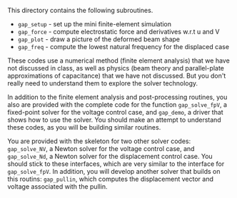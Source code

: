 This directory contains the following subroutines.

 - `gap_setup` - set up the mini finite-element simulation
 - `gap_force` - compute electrostatic force and derivatives w.r.t u and V
 - `gap_plot` - draw a picture of the deformed beam shape
 - `gap_freq` - compute the lowest natural frequency for the displaced case

These codes use a numerical method (finite element analysis) that we
have not discussed in class, as well as physics (beam theory and
parallel-plate approximations of capacitance) that we have not
discussed.  But you don't really need to understand them to explore
the solver technology.

In addition to the finite element analysis and post-processing
routines, you also are provided with the complete code for the
function `gap_solve_fpV`, a fixed-point solver for the voltage control
case, and `gap_demo`, a driver that shows how to use the solver.
You should make an attempt to understand these codes, as you will
be building similar routines.

You are provided with the skeleton for two other solver codes:
`gap_solve_NV`, a Newton solver for the voltage control case, and
`gap_solve_Nd`, a Newton solver for the displacement control case.
You should stick to these interfaces, which are very similar to the
interface for `gap_solve_fpV`.  In addition, you will develop another
solver that builds on this routins: `gap_pullin`, which computes the
displacement vector and voltage associated with the pullin.
